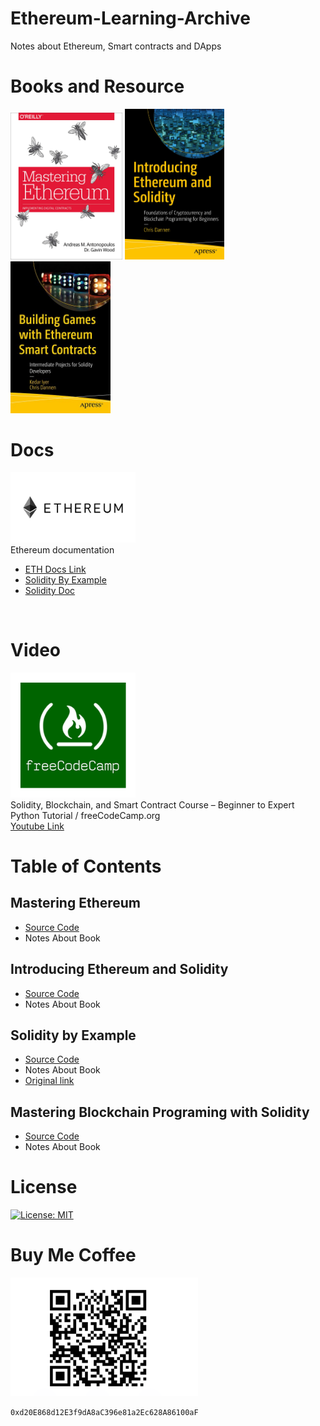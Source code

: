 # Ethereum-Learning-Archive
Notes about Ethereum, Smart contracts and DApps



# Books and Resource
<div>
<img src="img/msEth.jpg" width="179">
<img src="img/int.jpg" width="159">
<img src="img/BGame.jpg" width="160">
</div>


# Docs
<img src="img/eth.png" width="200"><br>
Ethereum documentation<br>
* [ETH Docs Link](https://ethereum.org/en/developers/docs/)
* [Solidity By Example](https://solidity-by-example.org/)
* [Solidity Doc](https://docs.soliditylang.org/en/v0.8.11/)
<br>


# Video
<img src="img/free.png" width="200"><br>
Solidity, Blockchain, and Smart Contract Course – Beginner to Expert Python Tutorial / freeCodeCamp.org<br>
[Youtube Link](https://www.youtube.com/watch?v=M576WGiDBdQ&ab_channel=freeCodeCamp.org)


# Table of Contents

## Mastering Ethereum
* [Source Code](https://github.com/ErdemOzgen/)
* Notes About Book
  
## Introducing Ethereum and Solidity
* [Source Code](https://github.com/ErdemOzgen/)
* Notes About Book

## Solidity by Example
* [Source Code](https://github.com/ErdemOzgen/)
* Notes About Book
* [Original link](https://solidity-by-example.org/)

## Mastering Blockchain Programing with Solidity
* [Source Code](https://github.com/ErdemOzgen/)
* Notes About Book



# License

[![License: MIT](https://img.shields.io/badge/License-MIT-yellow.svg)](https://opensource.org/licenses/MIT)

# Buy Me Coffee

<img src="img/wallet.png" width="300">

``` 0xd20E868d12E3f9dA8aC396e81a2Ec628A86100aF ```
